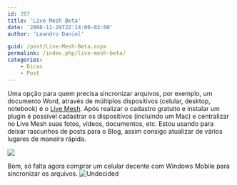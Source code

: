 ```yaml
---
id: 287
title: 'Live Mesh Beta'
date: '2008-11-29T22:14:00-03:00'
author: 'Leandro Daniel'

guid: /post/Live-Mesh-Beta.aspx
permalink: /index.php/live-mesh-beta/
categories:
    - Dicas
    - Post
---
```


Uma opção para quem precisa sincronizar arquivos, por exemplo, um documento Word, através de múltiplos dispositivos (celular, desktop, notebook) é o [Live Mesh](https://www.mesh.com). Após realizar o cadastro gratuito e instalar um plugin é possível cadastrar os dispositivos (incluindo um Mac) e centralizar no Live Mesh suas fotos, vídeos, documentos, etc. Estou usando para deixar rascunhos de posts para o Blog, assim consigo atualizar de vários lugares de maneira rápida.

![](http://leandrodaniel.com/pics/mesh.png)

Bom, só falta agora comprar um celular decente com Windows Mobile para sincronizar os arquivos. ![Undecided](/editors/tiny_mce/plugins/emotions/images/smiley-undecided.gif "Undecided")